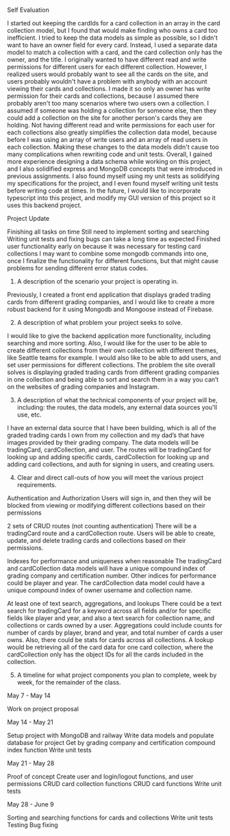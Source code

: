 Self Evaluation

I started out keeping the cardIds for a card collection in an array in the card collection model, but I found that would make finding who owns a card too inefficient. I tried to keep the data models as simple as possible, so I didn't want to have an owner field for every card. Instead, I used a separate data model to match a collection with a card, and the card collection only has the owner, and the title. I originally wanted to have different read and write permissions for different users for each different collection. However, I realized users would probably want to see all the cards on the site, and users probably wouldn't have a problem with anybody with an account viewing their cards and collections. I made it so only an owner has write permission for their cards and collections, because I assumed there probably aren't too many scenarios where two users own a collection. I assumed if someone was holding a collection for someone else, then they could add a collection on the site for another person's cards they are holding. Not having different read and write permissions for each user for each collections also greatly simplifies the collection data model, because before I was using an array of write users and an array of read users in each collection. Making these changes to the data models didn't cause too many complications when rewriting code and unit tests. Overall, I gained more experience designing a data schema while working on this project, and I also solidified express and MongoDB concepts that were introduced in previous assignments. I also found myself using my unit tests as solidifying my specifications for the project, and I even found myself writing unit tests before writing code at times. In the future, I would like to incorporate typescript into this project, and modify my GUI version of this project so it uses this backend project.

Project Update

Finishing all tasks on time
Still need to implement sorting and searching
Writing unit tests and fixing bugs can take a long time as expected
Finished user functionality early on because it was necessary for testing card collections
I may want to combine some mongodb commands into one, once I finalize the functionality for different functions,
but that might cause problems for sending different error status codes.

1. A description of the scenario your project is operating in.

Previously, I created a front end application that displays graded trading cards from different grading companies, and I would like to create a more robust backend for it using Mongodb and Mongoose instead of Firebase.

2. A description of what problem your project seeks to solve.

I would like to give the backend application more functionality, including searching and more sorting. Also, I would like for the user to be able to create different collections from their own collection with different themes, like Seattle teams for example. I would also like to be able to add users, and set user permissions for different collections. The problem the site overall solves is displaying graded trading cards from different grading companies in one collection and being able to sort and search them in a way you can’t on the websites of grading companies and Instagram.

3. A description of what the technical components of your project will be, including: the routes, the data models, any external data sources you'll use, etc.

I have an external data source that I have been building, which is all of the graded trading cards I own from my collection and my dad’s that have images provided by their grading company.
The data models will be tradingCard, cardCollection, and user. The routes will be tradingCard for looking up and adding specific cards, cardCollection for looking up and adding card collections, and auth for signing in users, and creating users.

4. Clear and direct call-outs of how you will meet the various project requirements.

Authentication and Authorization
Users will sign in, and then they will be blocked from viewing or modifying different collections based on their permissions

2 sets of CRUD routes (not counting authentication)
There will be a tradingCard route and a cardCollection route. Users will be able to create, update, and delete trading cards and collections based on their permissions.

Indexes for performance and uniqueness when reasonable
The tradingCard and cardCollection data models will have a unique compound index of grading company and certification number. Other indices for performance could be player and year. The cardCollection data model could have a unique compound index of owner username and collection name.

At least one of text search, aggregations, and lookups
There could be a text search for tradingCard for a keyword across all fields and/or for specific fields like player and year, and also a text search for collection name, and collections or cards owned by a user. Aggregations could include counts for number of cards by player, brand and year, and total number of cards a user owns. Also, there could be stats for cards across all collections. A lookup would be retrieving all of the card data for one card collection, where the cardCollection only has the object IDs for all the cards included in the collection.

5. A timeline for what project components you plan to complete, week by week, for the remainder of the class.

May 7 - May 14

Work on project proposal

May 14 - May 21

Setup project with MongoDB and railway
Write data models and populate database for project
Get by grading company and certification compound index function
Write unit tests

May 21 - May 28

Proof of concept
Create user and login/logout functions, and user permissions
CRUD card collection functions
CRUD card functions
Write unit tests

May 28 - June 9

Sorting and searching functions for cards and collections
Write unit tests
Testing
Bug fixing

